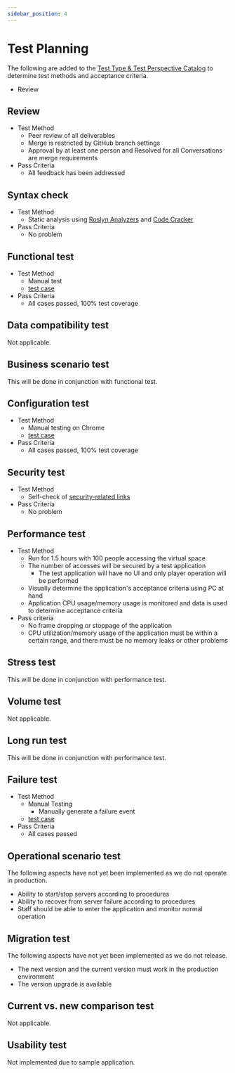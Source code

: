 ```yaml
---
sidebar_position: 4
---
```


# Test Planning

The following are added to the [Test Type & Test Perspective Catalog](https://fintan.jp/page/1456/) to determine test methods and acceptance criteria.

- Review

## Review

- Test Method
  - Peer review of all deliverables
  - Merge is restricted by GitHub branch settings
  - Approval by at least one person and Resolved for all Conversations are merge requirements
- Pass Criteria
  - All feedback has been addressed

## Syntax check

- Test Method
  - Static analysis using [Roslyn Analyzers](https://github.com/dotnet/roslyn-analyzers) and [Code Cracker](https://github.com/code-cracker/code-cracker)
- Pass Criteria
  - No problem

## Functional test

- Test Method
  - Manual test
  - [test case](./test-case.md#functional-test)
- Pass Criteria
  - All cases passed, 100% test coverage

## Data compatibility test

Not applicable.

## Business scenario test

This will be done in conjunction with functional test.

## Configuration test

- Test Method
  - Manual testing on Chrome
  - [test case](./test-case.md#functional-test)
- Pass Criteria
  - All cases passed, 100% test coverage

## Security test

- Test Method
  - Self-check of [security-related links](https://fintan-contents.github.io/mobile-app-crib-notes/reference/security/awesome-sites)
- Pass Criteria
  - No problem

## Performance test

- Test Method
  - Run for 1.5 hours with 100 people accessing the virtual space
  - The number of accesses will be secured by a test application
    - The test application will have no UI and only player operation will be performed
  - Visually determine the application's acceptance criteria using PC at hand
  - Application CPU usage/memory usage is monitored and data is used to determine acceptance criteria
- Pass criteria
  - No frame dropping or stoppage of the application
  - CPU utilization/memory usage of the application must be within a certain range, and there must be no memory leaks or other problems

## Stress test

This will be done in conjunction with performance test.

## Volume test

Not applicable.

## Long run test

This will be done in conjunction with performance test.

## Failure test

- Test Method
  - Manual Testing
    - Manually generate a failure event
  - [test case](./test-case.md#failure-test)
- Pass Criteria
  - All cases passed

## Operational scenario test

The following aspects have not yet been implemented as we do not operate in production.

- Ability to start/stop servers according to procedures
- Ability to recover from server failure according to procedures
- Staff should be able to enter the application and monitor normal operation

## Migration test

The following aspects have not yet been implemented as we do not release.

- The next version and the current version must work in the production environment
- The version upgrade is available

## Current vs. new comparison test

Not applicable.

## Usability test

Not implemented due to sample application.

